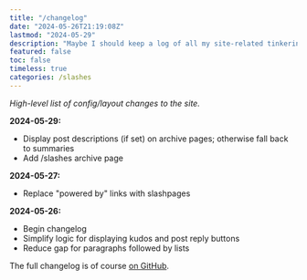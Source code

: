 ```yaml
---
title: "/changelog"
date: "2024-05-26T21:19:08Z"
lastmod: "2024-05-29"
description: "Maybe I should keep a log of all my site-related tinkering?"
featured: false
toc: false
timeless: true
categories: /slashes
---
```

*High-level list of config/layout changes to the site.*

**2024-05-29:**
- Display post descriptions (if set) on archive pages; otherwise fall back to summaries
- Add /slashes archive page

**2024-05-27:**
- Replace "powered by" links with slashpages

**2024-05-26:**
- Begin changelog
- Simplify logic for displaying kudos and post reply buttons
- Reduce gap for paragraphs followed by lists

The full changelog is of course [on GitHub](https://github.com/jbowdre/runtimeterror/commits/main/).